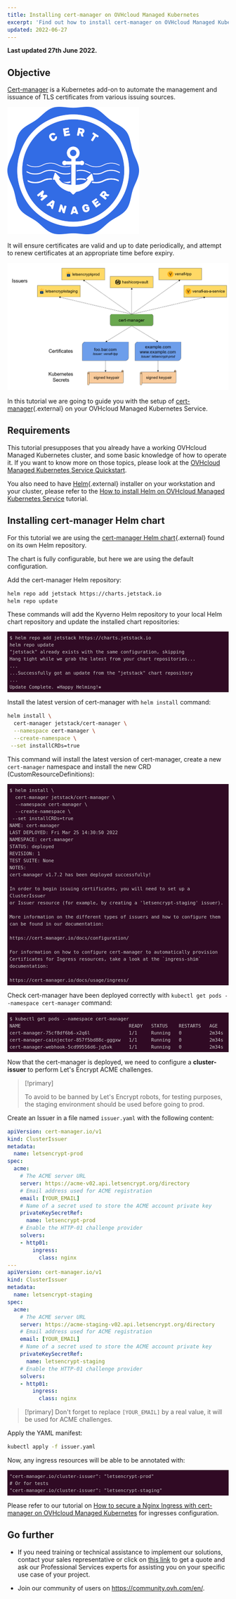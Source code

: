 ```yaml
---
title: Installing cert-manager on OVHcloud Managed Kubernetes
excerpt: 'Find out how to install cert-manager on OVHcloud Managed Kubernetes'
updated: 2022-06-27
---
```


**Last updated 27th June 2022.**

<style>
 pre {
     font-size: 14px;
 }
 pre.console {
   background-color: #300A24; 
   color: #ccc;
   font-family: monospace;
   padding: 5px;
   margin-bottom: 5px;
 }
 pre.console code {
   b   font-family: monospace !important;
   font-size: 0.75em;
   color: #ccc;
 }
 .small {
     font-size: 0.75em;
 }
</style>

## Objective

[Cert-manager](https://github.com/cert-manager/cert-manager) is a Kubernetes add-on to automate the management and issuance of TLS certificates from various issuing sources.

![Cert Manager](images/cert-manager-logo.png)

It will ensure certificates are valid and up to date periodically, and attempt to renew certificates at an appropriate time before expiry.

![Cert Manager architecture](images/cert-manager-archi.png)

In this tutorial we are going to guide you with the setup of [cert-manager](https://github.com/jetstack/cert-manager){.external} on your OVHcloud Managed Kubernetes Service.

## Requirements

This tutorial presupposes that you already have a working OVHcloud Managed Kubernetes cluster, and some basic knowledge of how to operate it. If you want to know more on those topics, please look at the [OVHcloud Managed Kubernetes Service Quickstart](/pages/public_cloud/containers_orchestration/managed_kubernetes/deploying-hello-world).

You also need to have [Helm](https://docs.helm.sh/){.external} installer on your workstation and your cluster, please refer to the [How to install Helm on OVHcloud Managed Kubernetes Service](/pages/public_cloud/containers_orchestration/managed_kubernetes/installing-helm) tutorial.

## Installing cert-manager Helm chart

For this tutorial we are using the [cert-manager Helm chart](https://artifacthub.io/packages/helm/cert-manager/cert-manager){.external} found on its own Helm repository.

The chart is fully configurable, but here we are using the default configuration.

Add the cert-manager Helm repository:

```bash
helm repo add jetstack https://charts.jetstack.io
helm repo update
```

These commands will add the Kyverno Helm repository to your local Helm chart repository and update the installed chart repositories:

<pre class="console"><code>$ helm repo add jetstack https://charts.jetstack.io
helm repo update
"jetstack" already exists with the same configuration, skipping
Hang tight while we grab the latest from your chart repositories...
...
...Successfully got an update from the "jetstack" chart repository
...
Update Complete. ⎈Happy Helming!⎈
</code></pre>

Install the latest version of cert-manager with `helm install` command:

```bash
helm install \
  cert-manager jetstack/cert-manager \
  --namespace cert-manager \
  --create-namespace \
 --set installCRDs=true
```

This command will install the latest version of cert-manager, create a new `cert-manager` namespace and install the new CRD (CustomResourceDefinitions):

<pre class="console"><code>$ helm install \
  cert-manager jetstack/cert-manager \
  --namespace cert-manager \
  --create-namespace \
 --set installCRDs=true
NAME: cert-manager
LAST DEPLOYED: Fri Mar 25 14:30:50 2022
NAMESPACE: cert-manager
STATUS: deployed
REVISION: 1
TEST SUITE: None
NOTES:
cert-manager v1.7.2 has been deployed successfully!

In order to begin issuing certificates, you will need to set up a ClusterIssuer
or Issuer resource (for example, by creating a 'letsencrypt-staging' issuer).

More information on the different types of issuers and how to configure them
can be found in our documentation:

https://cert-manager.io/docs/configuration/

For information on how to configure cert-manager to automatically provision
Certificates for Ingress resources, take a look at the `ingress-shim`
documentation:

https://cert-manager.io/docs/usage/ingress/
</code></pre>

Check cert-manager have been deployed correctly with `kubectl get pods --namespace cert-manager` command:

<pre class="console"><code>$ kubectl get pods --namespace cert-manager
NAME                                       READY   STATUS    RESTARTS   AGE
cert-manager-75cf8df6b6-x2q6l              1/1     Running   0          2m34s
cert-manager-cainjector-857f5bd88c-gggxw   1/1     Running   0          2m34s
cert-manager-webhook-5cd99556d6-jq5vk      1/1     Running   0          2m34s
</code></pre>

Now that the cert-manager is deployed, we need to configure a **cluster-issuer** to perform Let's Encrypt ACME challenges.

> [!primary]
>
>To avoid to be banned by Let's Encrypt robots, for testing purposes, the staging environment should be used before going to prod.

Create an Issuer in a file named `issuer.yaml` with the following content:

```yaml
apiVersion: cert-manager.io/v1
kind: ClusterIssuer
metadata:
  name: letsencrypt-prod
spec:
  acme:
    # The ACME server URL
    server: https://acme-v02.api.letsencrypt.org/directory
    # Email address used for ACME registration
    email: [YOUR_EMAIL]
    # Name of a secret used to store the ACME account private key
    privateKeySecretRef:
      name: letsencrypt-prod
    # Enable the HTTP-01 challenge provider
    solvers:
    - http01:
        ingress:
          class: nginx
---
apiVersion: cert-manager.io/v1
kind: ClusterIssuer
metadata:
  name: letsencrypt-staging
spec:
  acme:
    # The ACME server URL
    server: https://acme-staging-v02.api.letsencrypt.org/directory
    # Email address used for ACME registration
    email: [YOUR_EMAIL]
    # Name of a secret used to store the ACME account private key
    privateKeySecretRef:
      name: letsencrypt-staging
    # Enable the HTTP-01 challenge provider
    solvers:
    - http01:
        ingress:
          class: nginx
```

> [!primary]
> Don't forget to replace `[YOUR_EMAIL]` by a real value, it will be used for ACME challenges.

Apply the YAML manifest:

```bash
kubectl apply -f issuer.yaml
```

Now, any ingress resources will be able to be annotated with:

<pre class="console"><code>"cert-manager.io/cluster-issuer": "letsencrypt-prod"
# Or for tests
"cert-manager.io/cluster-issuer": "letsencrypt-staging"
</code></pre>

Please refer to our tutorial on [How to secure a Nginx Ingress with cert-manager on OVHcloud Managed Kubernetes](/pages/public_cloud/containers_orchestration/managed_kubernetes/securing-nginx-ingress-cert-manager) for ingresses configuration.

## Go further

- If you need training or technical assistance to implement our solutions, contact your sales representative or click on [this link](https://www.ovhcloud.com/en-gb/professional-services/) to get a quote and ask our Professional Services experts for assisting you on your specific use case of your project.

- Join our community of users on <https://community.ovh.com/en/>.